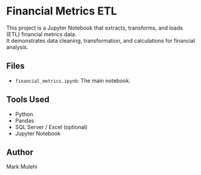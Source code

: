 # Financial Metrics ETL

This project is a Jupyter Notebook that extracts, transforms, and loads (ETL) financial metrics data.  
It demonstrates data cleaning, transformation, and calculations for financial analysis.

## Files
- `financial_metrics.ipynb`: The main notebook.

## Tools Used
- Python
- Pandas
- SQL Server / Excel (optional)
- Jupyter Notebook


## Author
Mark Mulehi

